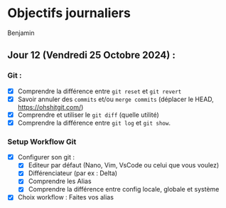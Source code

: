 # Objectifs journaliers

Benjamin

## Jour 12 (Vendredi 25 Octobre 2024) :

### Git :

- [X] Comprendre la différence entre `git reset` et `git revert`
- [X] Savoir annuler des `commits` et/ou `merge commits` (déplacer le HEAD, https://ohshitgit.com/)
- [X] Comprendre et utiliser le `git diff` (quelle utilité)
- [X] Comprendre la différence entre `git log` et `git show`.

### Setup Workflow Git

- [X] Configurer son git :
  - [X] Editeur par défaut (Nano, Vim, VsCode ou celui que vous voulez)
  - [X] Différenciateur (par ex : Delta)
  - [X] Comprendre les Alias
  - [X] Comprendre la différence entre config locale, globale et système
- [X] Choix workflow : Faites vos alias
